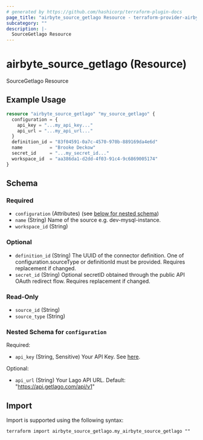 ```yaml
---
# generated by https://github.com/hashicorp/terraform-plugin-docs
page_title: "airbyte_source_getlago Resource - terraform-provider-airbyte"
subcategory: ""
description: |-
  SourceGetlago Resource
---
```


# airbyte_source_getlago (Resource)

SourceGetlago Resource

## Example Usage

```terraform
resource "airbyte_source_getlago" "my_source_getlago" {
  configuration = {
    api_key = "...my_api_key..."
    api_url = "...my_api_url..."
  }
  definition_id = "83f04591-0a7c-4570-970b-889169da4e6d"
  name          = "Brooke Deckow"
  secret_id     = "...my_secret_id..."
  workspace_id  = "aa386da1-d2dd-4f03-91c4-9c6869005174"
}
```

<!-- schema generated by tfplugindocs -->
## Schema

### Required

- `configuration` (Attributes) (see [below for nested schema](#nestedatt--configuration))
- `name` (String) Name of the source e.g. dev-mysql-instance.
- `workspace_id` (String)

### Optional

- `definition_id` (String) The UUID of the connector definition. One of configuration.sourceType or definitionId must be provided. Requires replacement if changed.
- `secret_id` (String) Optional secretID obtained through the public API OAuth redirect flow. Requires replacement if changed.

### Read-Only

- `source_id` (String)
- `source_type` (String)

<a id="nestedatt--configuration"></a>
### Nested Schema for `configuration`

Required:

- `api_key` (String, Sensitive) Your API Key. See <a href="https://doc.getlago.com/docs/api/intro">here</a>.

Optional:

- `api_url` (String) Your Lago API URL. Default: "https://api.getlago.com/api/v1"

## Import

Import is supported using the following syntax:

```shell
terraform import airbyte_source_getlago.my_airbyte_source_getlago ""
```
